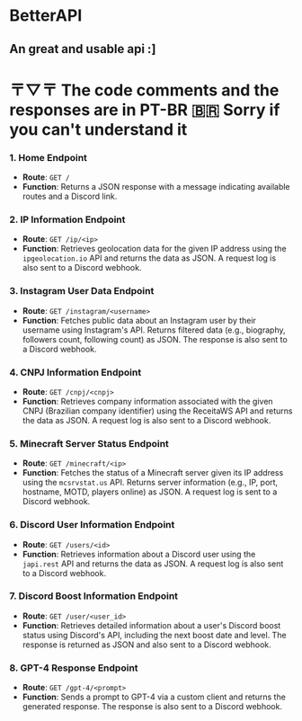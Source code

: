 # BetterAPI

## An great and usable api :]

# 〒▽〒 The code comments and the responses are in PT-BR 🇧🇷 Sorry if you can't understand it

### 1. **Home Endpoint**
   - **Route**: `GET /`
   - **Function**: Returns a JSON response with a message indicating available routes and a Discord link.

### 2. **IP Information Endpoint**
   - **Route**: `GET /ip/<ip>`
   - **Function**: Retrieves geolocation data for the given IP address using the `ipgeolocation.io` API and returns the data as JSON. A request log is also sent to a Discord webhook.

### 3. **Instagram User Data Endpoint**
   - **Route**: `GET /instagram/<username>`
   - **Function**: Fetches public data about an Instagram user by their username using Instagram's API. Returns filtered data (e.g., biography, followers count, following count) as JSON. The response is also sent to a Discord webhook.

### 4. **CNPJ Information Endpoint**
   - **Route**: `GET /cnpj/<cnpj>`
   - **Function**: Retrieves company information associated with the given CNPJ (Brazilian company identifier) using the ReceitaWS API and returns the data as JSON. A request log is also sent to a Discord webhook.

### 5. **Minecraft Server Status Endpoint**
   - **Route**: `GET /minecraft/<ip>`
   - **Function**: Fetches the status of a Minecraft server given its IP address using the `mcsrvstat.us` API. Returns server information (e.g., IP, port, hostname, MOTD, players online) as JSON. A request log is sent to a Discord webhook.

### 6. **Discord User Information Endpoint**
   - **Route**: `GET /users/<id>`
   - **Function**: Retrieves information about a Discord user using the `japi.rest` API and returns the data as JSON. A request log is also sent to a Discord webhook.

### 7. **Discord Boost Information Endpoint**
   - **Route**: `GET /user/<user_id>`
   - **Function**: Retrieves detailed information about a user's Discord boost status using Discord's API, including the next boost date and level. The response is returned as JSON and also sent to a Discord webhook.

### 8. **GPT-4 Response Endpoint**
   - **Route**: `GET /gpt-4/<prompt>`
   - **Function**: Sends a prompt to GPT-4 via a custom client and returns the generated response. The response is also sent to a Discord webhook.
